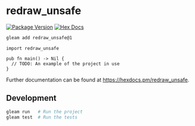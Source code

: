 # redraw_unsafe

[![Package Version](https://img.shields.io/hexpm/v/redraw_unsafe)](https://hex.pm/packages/redraw_unsafe)
[![Hex Docs](https://img.shields.io/badge/hex-docs-ffaff3)](https://hexdocs.pm/redraw_unsafe/)

```sh
gleam add redraw_unsafe@1
```
```gleam
import redraw_unsafe

pub fn main() -> Nil {
  // TODO: An example of the project in use
}
```

Further documentation can be found at <https://hexdocs.pm/redraw_unsafe>.

## Development

```sh
gleam run   # Run the project
gleam test  # Run the tests
```
